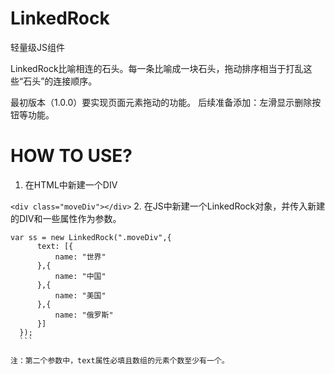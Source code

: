 # LinkedRock
轻量级JS组件

LinkedRock比喻相连的石头。每一条比喻成一块石头，拖动排序相当于打乱这些“石头”的连接顺序。

最初版本（1.0.0）要实现页面元素拖动的功能。
后续准备添加：左滑显示删除按钮等功能。

# HOW TO USE?
1. 在HTML中新建一个DIV

  `<div class="moveDiv"></div>`
2. 在JS中新建一个LinkedRock对象，并传入新建的DIV和一些属性作为参数。
  
  ```
  var ss = new LinkedRock(".moveDiv",{
		text: [{
			name: "世界"
		},{
			name: "中国"
		},{
			name: "美国"
		},{
			name: "俄罗斯"
		}]
	});
	```
  
  注：第二个参数中，text属性必填且数组的元素个数至少有一个。
